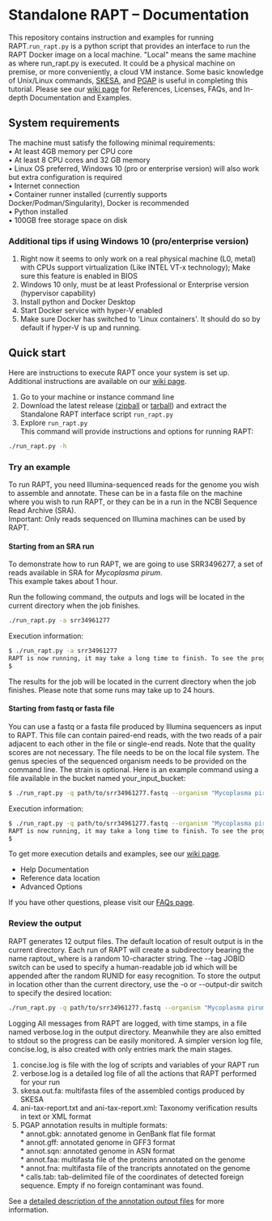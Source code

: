 # Standalone RAPT – Documentation

This repository contains instruction and examples for running RAPT.`run_rapt.py` is a python script that provides an interface to run the RAPT Docker image on a local machine. "Local" means the same machine as where run_rapt.py is executed. It could be a physical machine on premise, or more conveniently, a cloud VM instance.
Some basic knowledge of Unix/Linux commands, [SKESA](https://github.com/ncbi/SKESA), and [PGAP](https://github.com/ncbi/pgap) is useful in completing this tutorial.
Please see our [wiki page](https://github.com/ncbi/rapt/wiki) for References, Licenses, FAQs, and In-depth Documentation and Examples. 


## System requirements

The machine must satisfy the following minimal requirements:  
•	At least 4GB memory per CPU core  
•	At least 8 CPU cores and 32 GB memory  
•	Linux OS preferred, Windows 10 (pro or enterprise version) will also work but extra configuration is required  
•	Internet connection  
•	Container runner installed (currently supports Docker/Podman/Singularity), Docker is recommended  
•	Python installed  
•	100GB free storage space on disk  


### Additional tips if using Windows 10 (pro/enterprise version)
1.	Right now it seems to only work on a real physical machine (L0, metal) with CPUs support virtualization (Like INTEL VT-x technology); Make sure this feature is enabled in BIOS
2.	Windows 10 only, must be at least Professional or Enterprise version (hypervisor capability)
3.	Install python and Docker Desktop
4.	Start Docker service with hyper-V enabled
5.	Make sure Docker has switched to 'Linux containers'. It should do so by default if hyper-V is up and running.

## Quick start
Here are instructions to execute RAPT once your system is set up. Additional instructions are available on our [wiki page](wiki/Standalone%20RAPT%20In-depth%20Documentation%20and%20Recommendations.md). 
1.	Go to your machine or instance command line
2.	Download the latest release ([zipball](https://github.com/ncbi/rapt/releases/download/v0.2.0/rapt-v0.2.0.zip) or [tarball](https://github.com/ncbi/rapt/releases/download/v0.2.0/rapt-v0.2.0.tar.gz)) and extract the Standalone RAPT interface script ```run_rapt.py``` 
3.	Explore ```run_rapt.py```  
This command will provide instructions and options for running RAPT:
```bash
./run_rapt.py -h
```

### Try an example 
To run RAPT, you need Illumina-sequenced reads for the genome you wish to assemble and annotate. These can be in a fasta file on the machine where you wish to run RAPT, or they can be in a run in the NCBI Sequence Read Archive (SRA).  
Important: Only reads sequenced on Illumina machines can be used by RAPT. 

#### Starting from an SRA run   
To demonstrate how to run RAPT, we are going to use SRR3496277, a set of reads available in SRA for *Mycoplasma pirum*.  
This example takes about 1 hour.

Run the following command, the outputs and logs will be located in the current directory when the job finishes.
```bash
./run_rapt.py -a srr34961277
```
Execution information:
```bash
$ ./run_rapt.py -a srr34961277
RAPT is now running, it may take a long time to finish. To see the progress, track the verbose log file /home/username/raptout_e26d552147/verbose.log.
$ 
```

The results for the job will be located in the current directory when the job finishes. Please note that some runs may take up to 24 hours.

#### Starting from fastq or fasta file   
You can use a fastq or a fasta file produced by Illumina sequencers as input to RAPT. This file can contain paired-end reads, with the two reads of a pair adjacent to each other in the file or single-end reads. Note that the quality scores are not necessary. The file needs to be on the local file system.
The genus species of the sequenced organism needs to be provided on the command line. The strain is optional.
Here is an example command using a file available in the bucket named your_input_bucket:

```bash
$ ./run_rapt.py -q path/to/srr34961277.fastq --organism "Mycoplasma pirum" --strain "ATCC 25960"
```

Execution information:
```bash
$ ./run_rapt.py -q path/to/srr34961277.fastq --organism "Mycoplasma pirum" --strain "ATCC 25960"
RAPT is now running, it may take a long time to finish. To see the progress, track the verbose log file /home/username/raptout_d3e7956148/verbose.log.
$ 
```
 
To get more execution details and examples, see our [wiki page](wiki/Standalone%20RAPT%20In-depth%20Documentation%20and%20Examples.md). 
- Help Documentation  
- Reference data location  
- Advanced Options

If you have other questions, please visit our [FAQs page](wiki/FAQ.md).

### Review the output  

RAPT generates 12 output files.  The default location of result output is in the current directory. Each run of RAPT will create a subdirectory bearing the name raptout_<RUNID> where <RUNID> is a random 10-character string. The --tag JOBID switch can be used to specify a human-readable job id which will be appended after the random RUNID for easy recognition.
To store the output in location other than the current directory, use the -o or --output-dir switch to specify the desired location:
```bash
./run_rapt.py -q path/to/srr34961277.fastq --organism "Mycoplasma pirum" --strain "ATCC 25960" --output-dir path/to/output-dir
```
Logging
All messages from RAPT are logged, with time stamps, in a file named verbose.log in the output directory. Meanwhile they are also emitted to stdout so the progress can be easily monitored. A simpler version log file, concise.log, is also created with only entries mark the main stages.


1. concise.log is file with the log of scripts and variables of your RAPT run   
2. verbose.log is a detailed log file of all the actions that RAPT performed for your run   
3. skesa.out.fa: multifasta files of the assembled contigs produced by SKESA   
4. ani-tax-report.txt and ani-tax-report.xml: Taxonomy verification results in text or XML format   
5. PGAP annotation results in multiple formats:   
        * annot.gbk: annotated genome in GenBank flat file format     
        * annot.gff: annotated genome in GFF3 format     
        * annot.sqn: annotated genome in ASN format     
        * annot.faa: multifasta file of the proteins annotated on the genome   
        * annot.fna: multifasta file of the trancripts annotated on the genome   
        * calls.tab: tab-delimited file of the coordinates of detected foreign sequence. Empty if no foreign contaminant was found.

See a [detailed description of the annotation output files](https://github.com/ncbi/pgap/wiki/Output-Files) for more information.
